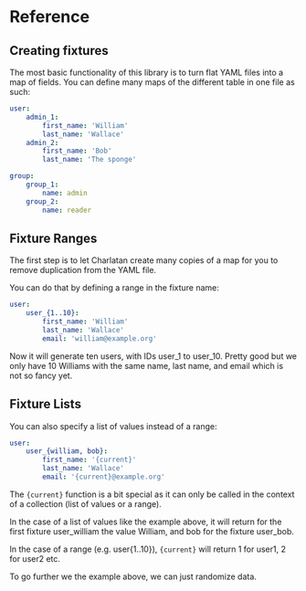 # Reference

## Creating fixtures

The most basic functionality of this library is to turn flat YAML files into a map of fields.
You can define many maps of the different table in one file as such:

```yaml
user:
    admin_1:
        first_name: 'William'
        last_name: 'Wallace'
    admin_2:
        first_name: 'Bob'
        last_name: 'The sponge'

group:
    group_1:
        name: admin
    group_2:
        name: reader
```

## Fixture Ranges

The first step is to let Charlatan create many copies of a map for you to remove duplication from the YAML file.

You can do that by defining a range in the fixture name:

```yaml
user:
    user_{1..10}:
        first_name: 'William'
        last_name: 'Wallace'
        email: 'william@example.org'
```
Now it will generate ten users, with IDs user_1 to user_10. Pretty good but we only have 10 Williams with the same name, last name, and email which is not so fancy yet.

## Fixture Lists

You can also specify a list of values instead of a range:
```yaml
user:
    user_{william, bob}:
        first_name: '{current}'
        last_name: 'Wallace'
        email: '{current}@example.org'
```

The `{current}` function is a bit special as it can only be called in the context of a collection (list of values or a range).

In the case of a list of values like the example above, it will return for the first fixture user_william the value William, and bob for the fixture user_bob.

In the case of a range (e.g. user{1..10}), `{current}` will return 1 for user1, 2 for user2 etc.

To go further we the example above, we can just randomize data.